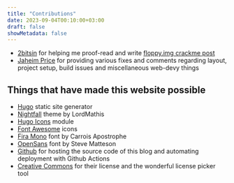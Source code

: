 ```yaml
---
title: "Contributions"
date: 2023-09-04T00:10:00+03:00
draft: false
showMetadata: false
---
```


* [2bitsin](https://github.com/2bitsin) for helping me proof-read and write [floppy.img crackme post](/posts/writeups/floppy_img)
* [Jaheim Price](https://github.com/JaheimPrice) for providing various fixes and comments regarding layout, project setup, build issues and miscellaneous web-devy things

## Things that have made this website possible

* [Hugo](https://gohugo.io/) static site generator
* [Nightfall](https://github.com/LordMathis/hugo-theme-nightfall) theme by LordMathis
* [Hugo Icons](https://github.com/hugomods/icons) module
* [Font Awesome](https://fontawesome.com/) icons
* [Fira Mono](https://fonts.google.com/specimen/Fira+Mono) font by Carrois Apostrophe
* [OpenSans](https://fonts.google.com/specimen/Open+Sans) font by Steve Matteson
* [Github](https://github.com) for hosting the source code of this blog and automating deployment with Github Actions
* [Creative Commons](https://creativecommons.org/) for their license and the wonderful license picker tool